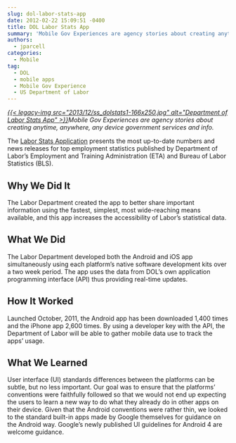 ```yaml
---
slug: dol-labor-stats-app
date: 2012-02-22 15:09:51 -0400
title: DOL Labor Stats App
summary: 'Mobile Gov Experiences are agency stories about creating anytime, anywhere, any device government services and info. The Labor Stats Application presents the most up-to-date numbers and news releases for top employment statistics published by Department of Labor&rsquo;s Employment and Training Administration (ETA) and Bureau of Labor Statistics'
authors:
  - jparcell
categories:
  - Mobile
tag:
  - DOL
  - mobile apps
  - Mobile Gov Experience
  - US Department of Labor
---
```


_[{{< legacy-img src="2013/12/ss_dolstats1-166x250.jpg" alt="Department of Labor Stats App" >}}](https://s3.amazonaws.com/digitalgov/legacy-img/2013/12/ss_dolstats1.jpg)Mobile Gov Experiences are agency stories about creating anytime, anywhere, any device government services and info._

The <a href="http://www.dol.gov/dol/apps/laborstats.htm" rel="nofollow">Labor Stats Application</a> presents the most up-to-date numbers and news releases for top employment statistics published by Department of Labor’s Employment and Training Administration (ETA) and Bureau of Labor Statistics (BLS).

## <a name="x-Why We Did It"></a>Why We Did It

The Labor Department created the app to better share important information using the fastest, simplest, most wide-reaching means available, and this app increases the accessibility of Labor’s statistical data.

## <a name="x-What We Did"></a>What We Did

The Labor Department developed both the Android and iOS app simultaneously using each platform’s native software development kits over a two week period. The app uses the data from DOL’s own application programming interface (API) thus providing real-time updates.

## <a name="x-How It Worked"></a>How It Worked

Launched October, 2011, the Android app has been downloaded 1,400 times and the iPhone app 2,600 times. By using a developer key with the API, the Department of Labor will be able to gather mobile data use to track the apps’ usage.

## <a name="x-What We Learned"></a>What We Learned

User interface (UI) standards differences between the platforms can be subtle, but no less important. Our goal was to ensure that the platforms’ conventions were faithfully followed so that we would not end up expecting the users to learn a new way to do what they already do in other apps on their device. Given that the Android conventions were rather thin, we looked to the standard built-in apps made by Google themselves for guidance on the Android way. Google’s newly published UI guidelines for Android 4 are welcome guidance.